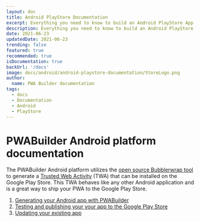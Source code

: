 ```yaml
---
layout: doc
title: Android PlayStore Documentation
excerpt: Everything you need to know to build an Android PlayStore App from your PWA
description: Everything you need to know to build an Android PlayStore App from your PWA
date: 2021-06-23
updatedDate: 2021-06-23
trending: false
featured: true
recommended: true
isDocumentation: true
backUrl: '/docs'
image: docs/android/android-playstore-documentation/StoreLogo.png
author:
  name: PWA Builder documentation
tags:
  - docs
  - Documentation
  - Android
  - PlayStore
---
```


# PWABuilder Android platform documentation

The PWABuilder Android platform utilizes the [open source Bubblerwrap tool](https://github.com/GoogleChromeLabs/bubblewrap) to generate a [Trusted Web Activity](https://developers.google.com/web/android/trusted-web-activity/) (TWA) that can be installed on the Google Play Store. This TWA behaves like any other Android application and is a great way to ship your PWA to the Google Play Store.

1. [Generating your Android app with PWABuilder](/docs/android/generating-android-package)
2. [Testing and publishing your your app to the Google Play Store](/docs/android/next-steps-documentation)
3. [Updating your existing app](/docs/android/updating-your-existing-app)